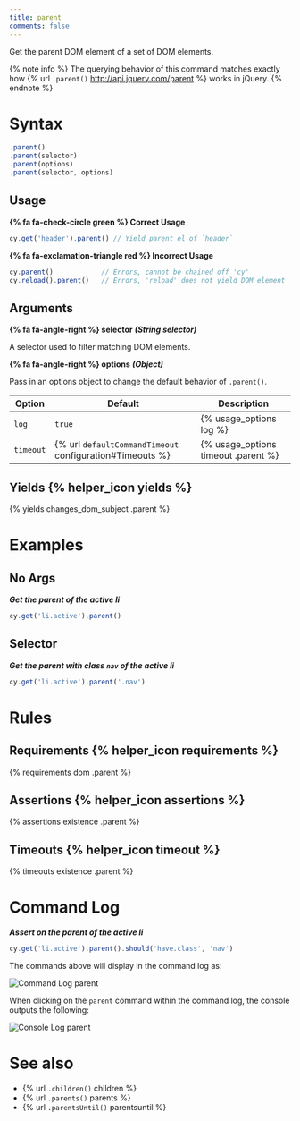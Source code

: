 ```yaml
---
title: parent
comments: false
---
```


Get the parent DOM element of a set of DOM elements.

{% note info %}
The querying behavior of this command matches exactly how {% url `.parent()` http://api.jquery.com/parent %} works in jQuery.
{% endnote %}

# Syntax

```javascript
.parent()
.parent(selector)
.parent(options)
.parent(selector, options)
```

## Usage

**{% fa fa-check-circle green %} Correct Usage**

```javascript
cy.get('header').parent() // Yield parent el of `header`
```

**{% fa fa-exclamation-triangle red %} Incorrect Usage**

```javascript
cy.parent()            // Errors, cannot be chained off 'cy'
cy.reload().parent()   // Errors, 'reload' does not yield DOM element
```

## Arguments

**{% fa fa-angle-right %} selector**  ***(String selector)***

A selector used to filter matching DOM elements.

**{% fa fa-angle-right %} options**  ***(Object)***

Pass in an options object to change the default behavior of `.parent()`.

Option | Default | Description
--- | --- | ---
`log` | `true` | {% usage_options log %}
`timeout` | {% url `defaultCommandTimeout` configuration#Timeouts %} | {% usage_options timeout .parent %}

## Yields {% helper_icon yields %}

{% yields changes_dom_subject .parent %}

# Examples

## No Args

***Get the parent of the active li***

```javascript
cy.get('li.active').parent()
```

## Selector

***Get the parent with class `nav` of the active li***

```javascript
cy.get('li.active').parent('.nav')
```

# Rules

## Requirements {% helper_icon requirements %}

{% requirements dom .parent %}

## Assertions {% helper_icon assertions %}

{% assertions existence .parent %}

## Timeouts {% helper_icon timeout %}

{% timeouts existence .parent %}

# Command Log

***Assert on the parent of the active li***

```javascript
cy.get('li.active').parent().should('have.class', 'nav')
```

The commands above will display in the command log as:

![Command Log parent](/img/api/parent/get-parent-element-just-like-jquery.png)

When clicking on the `parent` command within the command log, the console outputs the following:

![Console Log parent](/img/api/parent/parent-command-found-elements-for-console-log.png)

# See also

- {% url `.children()` children %}
- {% url `.parents()` parents %}
- {% url `.parentsUntil()` parentsuntil %}
